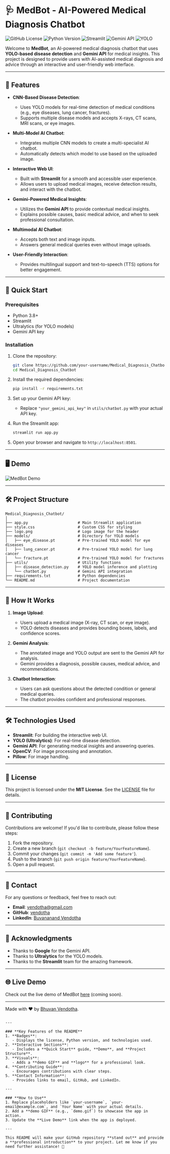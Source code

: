 # 🩺 MedBot - AI-Powered Medical Diagnosis Chatbot

![GitHub License](https://img.shields.io/badge/license-MIT-blue.svg)
![Python Version](https://img.shields.io/badge/python-3.8%2B-blue)
![Streamlit](https://img.shields.io/badge/Streamlit-1.12.0-orange)
![Gemini API](https://img.shields.io/badge/Gemini-API-green)
![YOLO](https://img.shields.io/badge/YOLO-Ultralytics-red)

Welcome to **MedBot**, an AI-powered medical diagnosis chatbot that uses **YOLO-based disease detection** and **Gemini API** for medical insights. This project is designed to provide users with AI-assisted medical diagnosis and advice through an interactive and user-friendly web interface.

---

## 🌟 Features

- **CNN-Based Disease Detection**:
  - Uses YOLO models for real-time detection of medical conditions (e.g., eye diseases, lung cancer, fractures).
  - Supports multiple disease models and accepts X-rays, CT scans, MRI scans, or eye images.

- **Multi-Model AI Chatbot**:
  - Integrates multiple CNN models to create a multi-specialist AI chatbot.
  - Automatically detects which model to use based on the uploaded image.

- **Interactive Web UI**:
  - Built with **Streamlit** for a smooth and accessible user experience.
  - Allows users to upload medical images, receive detection results, and interact with the chatbot.

- **Gemini-Powered Medical Insights**:
  - Utilizes the **Gemini API** to provide contextual medical insights.
  - Explains possible causes, basic medical advice, and when to seek professional consultation.

- **Multimodal AI Chatbot**:
  - Accepts both text and image inputs.
  - Answers general medical queries even without image uploads.

- **User-Friendly Interaction**:
  - Provides multilingual support and text-to-speech (TTS) options for better engagement.

---

## 🚀 Quick Start

### Prerequisites

- Python 3.8+
- Streamlit
- Ultralytics (for YOLO models)
- Gemini API key

### Installation

1. Clone the repository:
   ```bash
   git clone https://github.com/your-username/Medical_Diagnosis_Chatbot.git
   cd Medical_Diagnosis_Chatbot
   ```

2. Install the required dependencies:
   ```bash
   pip install -r requirements.txt
   ```

3. Set up your Gemini API key:
   - Replace `"your_gemini_api_key"` in `utils/chatbot.py` with your actual API key.

4. Run the Streamlit app:
   ```bash
   streamlit run app.py
   ```

5. Open your browser and navigate to `http://localhost:8501`.

---

## 🖥️ Demo

![MedBot Demo](demo.gif)

---

## 🛠️ Project Structure

```
Medical_Diagnosis_Chatbot/
│
├── app.py                      # Main Streamlit application
├── style.css                   # Custom CSS for styling
├── logo.png                    # Logo image for the header
├── models/                     # Directory for YOLO models
│   ├── eye_disease.pt          # Pre-trained YOLO model for eye diseases
│   ├── lung_cancer.pt          # Pre-trained YOLO model for lung cancer
│   └── fracture.pt             # Pre-trained YOLO model for fractures
├── utils/                      # Utility functions
│   ├── disease_detection.py    # YOLO model inference and plotting
│   └── chatbot.py              # Gemini API integration
├── requirements.txt            # Python dependencies
└── README.md                   # Project documentation
```

---

## 🧠 How It Works

1. **Image Upload**:
   - Users upload a medical image (X-ray, CT scan, or eye image).
   - YOLO detects diseases and provides bounding boxes, labels, and confidence scores.

2. **Gemini Analysis**:
   - The annotated image and YOLO output are sent to the Gemini API for analysis.
   - Gemini provides a diagnosis, possible causes, medical advice, and recommendations.

3. **Chatbot Interaction**:
   - Users can ask questions about the detected condition or general medical queries.
   - The chatbot provides confident and professional responses.

---

## 🛠️ Technologies Used

- **Streamlit**: For building the interactive web UI.
- **YOLO (Ultralytics)**: For real-time disease detection.
- **Gemini API**: For generating medical insights and answering queries.
- **OpenCV**: For image processing and annotation.
- **Pillow**: For image handling.

---

## 📜 License

This project is licensed under the **MIT License**. See the [LICENSE](LICENSE) file for details.

---

## 🤝 Contributing

Contributions are welcome! If you'd like to contribute, please follow these steps:

1. Fork the repository.
2. Create a new branch (`git checkout -b feature/YourFeatureName`).
3. Commit your changes (`git commit -m 'Add some feature'`).
4. Push to the branch (`git push origin feature/YourFeatureName`).
5. Open a pull request.

---

## 📧 Contact

For any questions or feedback, feel free to reach out:

- **Email**: vendotha@gmail.com
- **GitHub**: [vendotha](https://github.com/vendotha)
- **LinkedIn**: [Buvananand Vendotha](https://linkedin.com/in/vendotha)

---

## 🙏 Acknowledgments

- Thanks to **Google** for the Gemini API.
- Thanks to **Ultralytics** for the YOLO models.
- Thanks to the **Streamlit** team for the amazing framework.

---

## 🌐 Live Demo

Check out the live demo of MedBot [here](#) (coming soon).

---

Made with ❤️ by [Bhuvan Vendotha](https://github.com/vendotha).
```

---

### **Key Features of the README**
1. **Badges**:
   - Displays the license, Python version, and technologies used.
2. **Interactive Sections**:
   - Includes a **Quick Start** guide, **Demo**, and **Project Structure**.
3. **Visuals**:
   - Adds a **demo GIF** and **logo** for a professional look.
4. **Contributing Guide**:
   - Encourages contributions with clear steps.
5. **Contact Information**:
   - Provides links to email, GitHub, and LinkedIn.

---

### **How to Use**
1. Replace placeholders like `your-username`, `your-email@example.com`, and `Your Name` with your actual details.
2. Add a **demo GIF** (e.g., `demo.gif`) to showcase the app in action.
3. Update the **Live Demo** link when the app is deployed.

---

This README will make your GitHub repository **stand out** and provide a **professional introduction** to your project. Let me know if you need further assistance! 🚀

